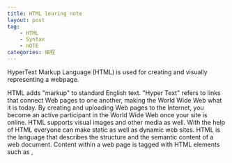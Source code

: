 ```yaml
---
title: HTML learing note
layout: post
tag:
    - HTML
    - Syntax
    - nOTE
categories: 编程
---
```


HyperText Markup Language (HTML) is used for creating and visually representing a webpage.

HTML adds "markup" to standard English text. "Hyper Text" refers to links that connect Web pages to one another, making the World Wide Web what it is today. By creating and uploading Web pages to the Internet, you become an active participant in the World Wide Web once your site is online. HTML supports visual images and other media as well. With the help of HTML everyone can make static as well as dynamic web sites. HTML is the language that describes the structure and the semantic content of a web document. Content within a web page is tagged with HTML elements such as <img>, <title>, <p>, <div>, <picture>, and so forth.  These elements form the building blocks of a website.
